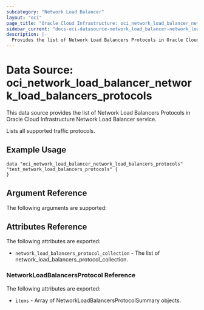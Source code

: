 ```yaml
---
subcategory: "Network Load Balancer"
layout: "oci"
page_title: "Oracle Cloud Infrastructure: oci_network_load_balancer_network_load_balancers_protocols"
sidebar_current: "docs-oci-datasource-network_load_balancer-network_load_balancers_protocols"
description: |-
  Provides the list of Network Load Balancers Protocols in Oracle Cloud Infrastructure Network Load Balancer service
---
```


# Data Source: oci_network_load_balancer_network_load_balancers_protocols
This data source provides the list of Network Load Balancers Protocols in Oracle Cloud Infrastructure Network Load Balancer service.

Lists all supported traffic protocols.

## Example Usage

```hcl
data "oci_network_load_balancer_network_load_balancers_protocols" "test_network_load_balancers_protocols" {
}
```

## Argument Reference

The following arguments are supported:



## Attributes Reference

The following attributes are exported:

* `network_load_balancers_protocol_collection` - The list of network_load_balancers_protocol_collection.

### NetworkLoadBalancersProtocol Reference

The following attributes are exported:

* `items` - Array of NetworkLoadBalancersProtocolSummary objects.

